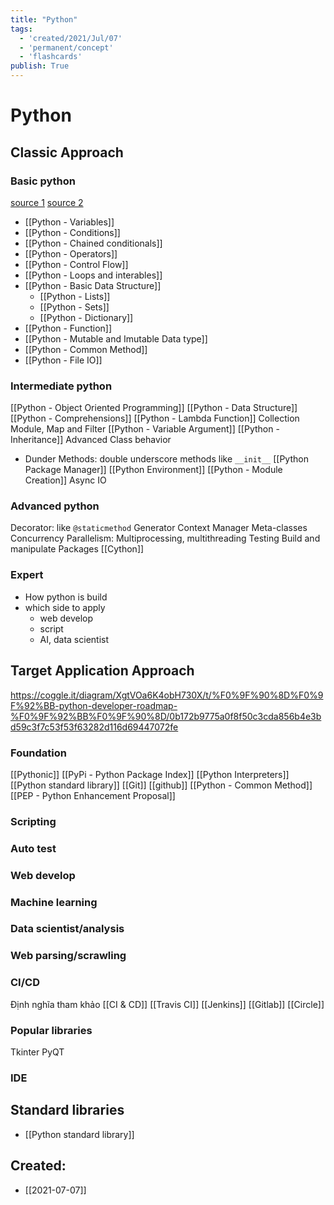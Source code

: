 ```yaml
---
title: "Python"
tags:
  - 'created/2021/Jul/07'
  - 'permanent/concept'
  - 'flashcards'
publish: True
---
```

# Python

## Classic Approach
### Basic python
[source 1](https://www.youtube.com/watch?v=p15xzjzR9j0) 
[source 2](https://www.youtube.com/watch?v=d5BzuLlII_Y)

- [[Python - Variables]]
- [[Python - Conditions]]
- [[Python - Chained conditionals]]
- [[Python - Operators]]
- [[Python - Control Flow]]
- [[Python - Loops and interables]]
- [[Python - Basic Data Structure]]
	- [[Python - Lists]]
	- [[Python - Sets]]
	- [[Python - Dictionary]]
- [[Python - Function]]
- [[Python - Mutable and Imutable Data type]]
- [[Python - Common Method]]
- [[Python - File IO]]

### Intermediate python
[[Python - Object Oriented Programming]]
[[Python - Data Structure]]
[[Python - Comprehensions]]
[[Python - Lambda Function]]
Collection Module, Map and Filter
[[Python - Variable Argument]]
[[Python - Inheritance]]
Advanced Class behavior
- Dunder Methods: double underscore methods like `__init__`
[[Python Package Manager]]
[[Python Environment]]
[[Python - Module Creation]]
Async IO

### Advanced python
Decorator: like `@staticmethod`
Generator
Context Manager
Meta-classes
Concurrency 
Parallelism: Multiprocessing, multithreading
Testing
Build and manipulate Packages
[[Cython]]

### Expert
- How python is build
- which side to apply
	- web develop
	- script
	- AI, data scientist


## Target Application Approach
https://coggle.it/diagram/XgtVOa6K4obH730X/t/%F0%9F%90%8D%F0%9F%92%BB-python-developer-roadmap-%F0%9F%92%BB%F0%9F%90%8D/0b172b9775a0f8f50c3cda856b4e3bd59c3f7c53f53f63282d116d69447072fe

### Foundation
[[Pythonic]]
[[PyPi - Python Package Index]]
[[Python Interpreters]]
[[Python standard library]]
[[Git]]
[[github]]
[[Python - Common Method]]
[[PEP - Python Enhancement Proposal]]

### Scripting
### Auto test
### Web develop
### Machine learning
### Data scientist/analysis
### Web parsing/scrawling
### CI/CD
Định nghĩa tham khảo [[CI & CD]]
[[Travis CI]]
[[Jenkins]]
[[Gitlab]]
[[Circle]]

### Popular libraries
Tkinter
PyQT
### IDE


## Standard libraries
- [[Python standard library]]

## Created:
- [[2021-07-07]]
